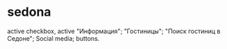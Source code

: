 # sedona
active checkbox,
active "Информация"; "Гостиницы"; "Поиск гостиниц в Седоне"; Social media; buttons.
